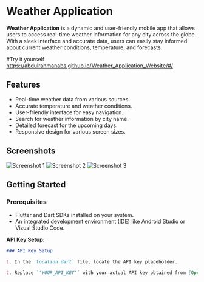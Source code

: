 # Weather Application


**Weather Application** is a dynamic and user-friendly mobile app that allows users to access real-time weather information for any city across the globe. With a sleek interface and accurate data, users can easily stay informed about current weather conditions, temperature, and forecasts.

#Try it yourself 
https://abdulrahmanabs.github.io/Weather_Application_Website/#/
## Features

- Real-time weather data from various sources.
- Accurate temperature and weather conditions.
- User-friendly interface for easy navigation.
- Search for weather information by city name.
- Detailed forecast for the upcoming days.
- Responsive design for various screen sizes.

## Screenshots
![Screenshot 1](https://github.com/abdulrahmanabs/weather_application/assets/58333909/bc4c2dae-37fd-404c-b968-7f393a296721)
![Screenshot 2](https://github.com/abdulrahmanabs/weather_application/assets/58333909/8715727f-6ca6-4195-a25b-bb8d1cd7141c)
![Screenshot 3](https://github.com/abdulrahmanabs/weather_application/assets/58333909/c60d3e99-8856-4742-8cb0-5fe59e9ed57a)


## Getting Started

### Prerequisites

- Flutter and Dart SDKs installed on your system.
- An integrated development environment (IDE) like Android Studio or Visual Studio Code.



**API Key Setup:**

```markdown
### API Key Setup

1. In the `location.dart` file, locate the API key placeholder.

2. Replace `'YOUR_API_KEY'` with your actual API key obtained from [OpenWeatherMap](https://openweathermap.org/).
